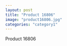```yaml
---
layout: post
title: "Product 16806"
image: "product16806.jpg"
categories: "category1"
---
```

Product 16806

